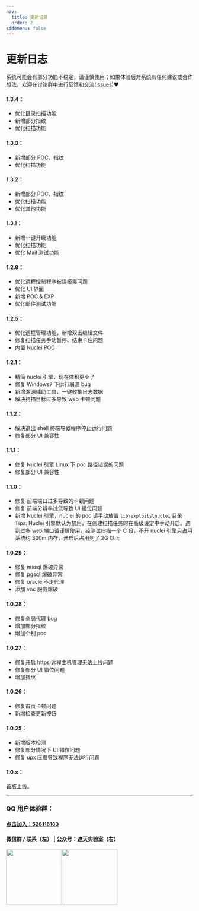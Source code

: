 ```yaml
---
nav:
  title: 更新记录
  order: 2
sidemenu: false
---
```


# 更新日志

<Alert>
系统可能会有部分功能不稳定，请谨慎使用；如果体验后对系统有任何建议或合作想法，欢迎在讨论群中进行反馈和交流(<a href="https://github.com/yqcs/prismx/issues">issues</a>)❤
</Alert>

#### 1.3.4：

- 优化目录扫描功能
- 新增部分指纹
- 优化扫描功能

#### 1.3.3：

- 新增部分 POC、指纹
- 优化扫描功能

#### 1.3.2：

- 新增部分 POC、指纹
- 优化扫描功能
- 优化其他功能

#### 1.3.1：

- 新增一键升级功能
- 优化扫描功能
- 优化 Mail 测试功能

#### 1.2.8：

- 优化远程控制程序被误报毒问题
- 优化 UI 界面
- 新增 POC & EXP
- 优化邮件测试功能

#### 1.2.5：

- 优化远程管理功能，新增双击编辑文件
- 修复扫描任务手动暂停、结束卡住问题
- 内置 Nuclei POC

#### 1.2.1：

- 精简 nuclei 引擎，现在体积更小了
- 修复 Windows7 下运行崩溃 bug
- 新增溯源辅助工具，一键收集日志数据
- 解决扫描目标过多导致 web 卡顿问题

#### 1.1.2：

- 解决退出 shell 终端导致程序停止运行问题
- 修复部分 UI 兼容性

#### 1.1.1：

- 修复 Nuclei 引擎 Linux 下 poc 路径错误的问题
- 修复部分 UI 兼容性

#### 1.1.0：

- 修复 前端端口过多导致的卡顿问题
- 修复 前端分辨率过低导致 UI 错位问题
- 新增 Nuclei 引擎，nuclei 的 poc 请手动放置 `lib\exploits\nuclei` 目录
  Tips:
  Nuclei 引擎默认为禁用，在创建扫描任务时在高级设定中手动开启。遇到过多 web 端口请谨慎使用，经测试扫描一个 C 段，不开 nuclei 引擎只占用系统约 300m 内存，开启后占用到了 2G 以上

#### 1.0.29：

- 修复 mssql 爆破异常
- 修复 pgsql 爆破异常
- 修复 oracle 不走代理
- 添加 vnc 服务爆破

#### 1.0.28：

- 修复全局代理 bug
- 增加部分指纹
- 增加个别 poc

#### 1.0.27：

- 修复开启 https 远程主机管理无法上线问题
- 修复部分 UI 错位问题
- 增加指纹

#### 1.0.26：

- 修复首页卡顿问题
- 新增检查更新按钮

#### 1.0.25：

- 新增版本检测
- 修复部分情况下 UI 错位问题
- 修复 upx 压缩导致程序无法运行问题

#### 1.0.x：

首版上线。

---

### QQ 用户体验群：

#### [点击加入：528118163](https://jq.qq.com/?_wv=1027&k=azWZhmSy)

#### 微信群 / 联系（左） | 公众号：遮天实验室（右）

<img src="/static/wx.jpg" width="150"><img src="/static/wx_qrcode.jpg" width="150">

